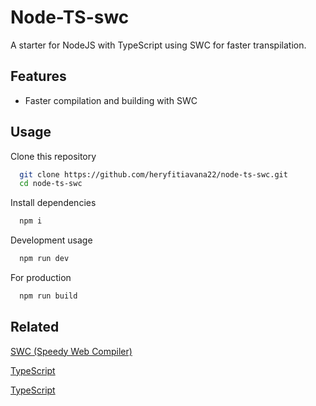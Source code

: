 # Node-TS-swc

A starter for NodeJS with TypeScript using SWC for faster transpilation.

## Features

- Faster compilation and building with SWC

## Usage

Clone this repository

```bash
  git clone https://github.com/heryfitiavana22/node-ts-swc.git
  cd node-ts-swc
```

Install dependencies

```bash
  npm i
```

Development usage

```bash
  npm run dev
```

For production

```bash
  npm run build
```

## Related

[SWC (Speedy Web Compiler)](https://github.com/swc-project/swc)

[TypeScript](https://github.com/Microsoft/TypeScript)

[TypeScript](https://github.com/nodejs/node)